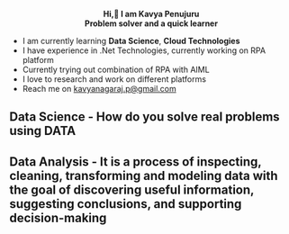 <b><p style="text-align:center">Hi,👋 I am Kavya Penujuru</b>
</br><b>Problem solver and a quick learner</b></p>

- I am currently learning <b>Data Science</b>, <b>Cloud Technologies</b>
- I have experience in .Net Technologies, currently working on RPA platform
- Currently trying out combination of RPA with AIML
- I love to research and work on different platforms
- Reach me on kavyanagaraj.p@gmail.com
## Data Science - How do you solve real problems using DATA

## Data Analysis - It is a process of inspecting, cleaning, transforming and modeling data with the goal of discovering useful information, suggesting conclusions, and supporting decision-making

<!---
kavyapenujuru/kavyapenujuru is a ✨ special ✨ repository because its `README.md` (this file) appears on your GitHub profile.
You can click the Preview link to take a look at your changes.
--->

